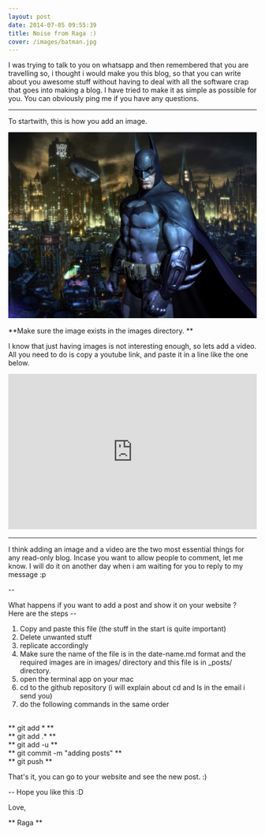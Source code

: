 ```yaml
---
layout: post
date: 2014-07-05 09:55:39
title: Noise from Raga :)
cover: /images/batman.jpg
---
```


I was trying to talk to you on whatsapp and then remembered that you are travelling so, i thought i would make you this blog, so that you can write about you awesome stuff without having to deal with all the software crap that goes into making a blog. I have tried to make it as simple as possible for you. You can obviously ping me if you have any questions.

---

To startwith, this is how you add an image.

![Gaya](/images/batman.jpg)

**Make sure the image exists in the images directory. **

I know that just having images is not interesting enough, so lets add a video. All you need to do is copy a youtube link, and paste it in a line like the one below.

<iframe width="100%" height="315" src="https://www.youtube.com/watch?v=moSFlvxnbgk" frameborder="0" allowfullscreen></iframe>

<br />

---

I think adding an image and a video are the two most essential things for any read-only blog. Incase you want to allow people to comment, let me know. I will do it on another day when i am waiting for you to reply to my message :p

-- 

What happens if you want to add a post and show it on your website ? <br>
Here are the steps --<br>
1) Copy and paste this file (the stuff in the start is quite important)<br>
2) Delete unwanted stuff<br>
3) replicate accordingly<br>
4) Make sure the name of the file is in the date-name.md format and the required images are in images/ directory and this file is in _posts/ directory.<br>
5) open the terminal app on your mac<br>
6) cd to the github repository (i will explain about cd and ls in the email i send you)<br>
7) do the following commands in the same order<br>
<br>
** git add * **<br>
** git add .* **<br>
** git add -u **<br>
** git commit -m "adding posts" **<br>
** git push **<br>

That's it, you can go to your website and see the new post. :)<br>

-- 
Hope you like this :D

Love,

** Raga **